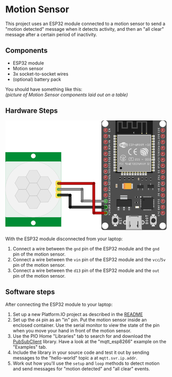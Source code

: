 # Motion Sensor

This project uses an ESP32 module connected to a motion sensor to send a "motion detected" message when it detects activity, and then an "all clear" message after a certain period of inactivity.

## Components
* ESP32 module
* Motion sensor
* 3x socket-to-socket wires
* (optional) battery pack

You should have something like this:  
*(picture of Motion Sensor components laid out on a table)*

## Hardware Steps

![Motion Sensor](motion-sensor.png)

With the ESP32 module disconnected from your laptop:

1. Connect a wire between the `gnd` pin of the ESP32 module and the `gnd` pin of the motion sensor.
2. Connect a wire between the `vin` pin of the ESP32 module and the `vcc`/`5v` pin of the motion sensor.
3. Connect a wire between the `d13` pin of the ESP32 module and the `out` pin of the motion sensor.

## Software steps

After connecting the ESP32 module to your laptop:

1. Set up a new Platform․IO project as described in the [README](README.md#getting-started)
2. Set up the `d4` pin as an "in" pin. Put the motion sensor inside an enclosed container. Use the serial monitor to view the state of the pin when you move your hand in front of the motion sensor.
3. Use the PIO Home "Libraries" tab to search for and download the [PubSubClient](https://pubsubclient.knolleary.net) library. Have a look at the "mqtt_esp8266" example on the "Examples" tab.
4. Include the library in your source code and test it out by sending messages to the "hello-world" topic a at `mqtt.svr.ip.addr`.
5. Work out how you'll use the `setup` and `loop` methods to detect motion and send messages for "motion detected" and "all clear" events.